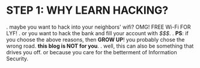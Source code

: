 
# STEP 1: WHY LEARN HACKING?
<span style="color: black;">.</span>
maybe you want to hack into your neighbors' wifi?
OMG! FREE Wi-Fi FOR LYF!
<span style="color: black;">.</span>
or you want to hack the bank and fill your account with *$$$*.
<span style="color: black;">.</span>
**PS**: if you choose the above reasons, then **GROW UP**!
you probably chose the wrong road. **this blog is NOT for you**.
<span style="color: black;">.</span>
well, this can also be something that drives you off.
or because you care for the betterment of Information Security.
